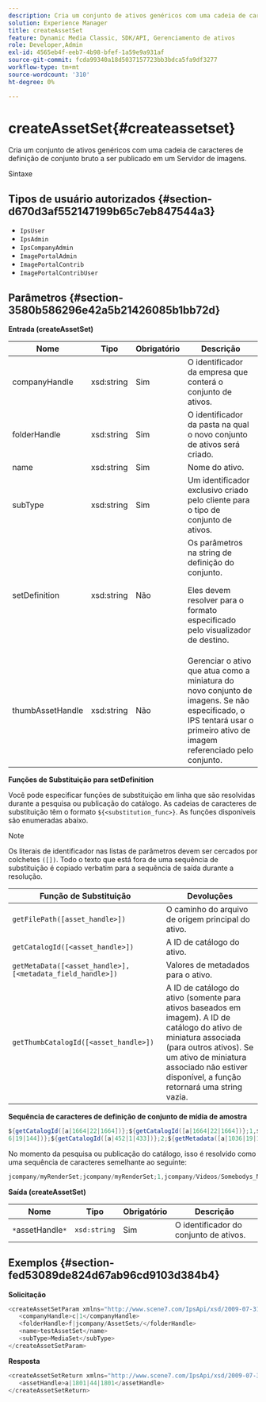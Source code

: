 ```yaml
---
description: Cria um conjunto de ativos genéricos com uma cadeia de caracteres de definição de conjunto bruto a ser publicado em um Servidor de imagens.
solution: Experience Manager
title: createAssetSet
feature: Dynamic Media Classic, SDK/API, Gerenciamento de ativos
role: Developer,Admin
exl-id: 4565eb4f-eeb7-4b98-bfef-1a59e9a931af
source-git-commit: fcda99340a18d5037157723bb3bdca5fa9df3277
workflow-type: tm+mt
source-wordcount: '310'
ht-degree: 0%

---
```


# createAssetSet{#createassetset}

Cria um conjunto de ativos genéricos com uma cadeia de caracteres de definição de conjunto bruto a ser publicado em um Servidor de imagens.

Sintaxe

## Tipos de usuário autorizados {#section-d670d3af552147199b65c7eb847544a3}

* `IpsUser`
* `IpsAdmin`
* `IpsCompanyAdmin`
* `ImagePortalAdmin`
* `ImagePortalContrib`
* `ImagePortalContribUser`

## Parâmetros {#section-3580b586296e42a5b21426085b1bb72d}

**Entrada (createAssetSet)**

<table id="table_2C70C33A127242FC828FCD8EC852E1EC"> 
 <thead> 
  <tr> 
   <th colname="col1" class="entry"> Nome </th> 
   <th colname="col2" class="entry"> Tipo </th> 
   <th colname="col3" class="entry"> Obrigatório </th> 
   <th colname="col4" class="entry"> Descrição </th> 
  </tr> 
 </thead>
 <tbody> 
  <tr> 
   <td colname="col1"> <span class="codeph"> <span class="varname"> companyHandle  </span> </span> </td> 
   <td colname="col2"> <span class="codeph"> xsd:string  </span> </td> 
   <td colname="col3"> Sim </td> 
   <td colname="col4"> O identificador da empresa que conterá o conjunto de ativos. </td> 
  </tr> 
  <tr> 
   <td colname="col1"> <span class="codeph"> <span class="varname"> folderHandle  </span> </span> </td> 
   <td colname="col2"> <span class="codeph"> xsd:string  </span> </td> 
   <td colname="col3"> Sim </td> 
   <td colname="col4"> O identificador da pasta na qual o novo conjunto de ativos será criado. </td> 
  </tr> 
  <tr> 
   <td colname="col1"> <span class="codeph"> <span class="varname"> name  </span> </span> </td> 
   <td colname="col2"> <span class="codeph"> xsd:string  </span> </td> 
   <td colname="col3"> Sim </td> 
   <td colname="col4"> Nome do ativo. </td> 
  </tr> 
  <tr> 
   <td colname="col1"> <span class="codeph"> <span class="varname"> subType  </span> </span> </td> 
   <td colname="col2"> <span class="codeph"> xsd:string  </span> </td> 
   <td colname="col3"> Sim </td> 
   <td colname="col4"> Um identificador exclusivo criado pelo cliente para o tipo de conjunto de ativos. </td> 
  </tr> 
  <tr> 
   <td colname="col1"> <span class="codeph"> <span class="varname"> setDefinition  </span> </span> </td> 
   <td colname="col2"> <span class="codeph"> xsd:string  </span> </td> 
   <td colname="col3"> Não </td> 
   <td colname="col4"> Os parâmetros na string de definição do conjunto. <p>Eles devem resolver para o formato especificado pelo visualizador de destino. </p> </td> 
  </tr> 
  <tr> 
   <td colname="col1"> <span class="codeph"> <span class="varname"> thumbAssetHandle  </span> </span> </td> 
   <td colname="col2"> <span class="codeph"> xsd:string  </span> </td> 
   <td colname="col3"> Não </td> 
   <td colname="col4"> Gerenciar o ativo que atua como a miniatura do novo conjunto de imagens. Se não especificado, o IPS tentará usar o primeiro ativo de imagem referenciado pelo conjunto. </td> 
  </tr> 
 </tbody> 
</table>

**Funções de Substituição para setDefinition**

Você pode especificar funções de substituição em linha que são resolvidas durante a pesquisa ou publicação do catálogo. As cadeias de caracteres de substituição têm o formato `${<substitution_func>}`. As funções disponíveis são enumeradas abaixo.

>[!NOTE]
>
>Os literais de identificador nas listas de parâmetros devem ser cercados por colchetes `([])`. Todo o texto que está fora de uma sequência de substituição é copiado verbatim para a sequência de saída durante a resolução.

| **Função de Substituição** | **Devoluções** |
|---|---|
| `getFilePath([asset_handle>])` | O caminho do arquivo de origem principal do ativo. |
| `getCatalogId([<asset_handle>])` | A ID de catálogo do ativo. |
| `getMetaData([<asset_handle>], [<metadata_field_handle>])` | Valores de metadados para o ativo. |
| `getThumbCatalogId([<asset_handle>])` | A ID de catálogo do ativo (somente para ativos baseados em imagem). A ID de catálogo do ativo de miniatura associada (para outros ativos). Se um ativo de miniatura associado não estiver disponível, a função retornará uma string vazia. |

**Sequência de caracteres de definição de conjunto de mídia de amostra**

```java
${getCatalogId([a|1664|22|1664])};${getCatalogId([a|1664|22|1664])};1,${getFilePath([a|103 
6|19|144])};${getCatalogId([a|452|1|433])};2;${getMetadata([a|1036|19|144], [m|1|ASSET|SharedDateField])} 
```

No momento da pesquisa ou publicação do catálogo, isso é resolvido como uma sequência de caracteres semelhante ao seguinte:

```java
jcompany/myRenderSet;jcompany/myRenderSet;1,jcompany/Videos/Somebodys_N08275_flv.flv;jcomp any/myimg-1;2;20090703 10:05:53
```

**Saída (createAssetSet)**

| Nome | Tipo | Obrigatório | Descrição |
|---|---|---|---|
| `*`assetHandle`*` | `xsd:string` | Sim | O identificador do conjunto de ativos. |

## Exemplos {#section-fed53089de824d67ab96cd9103d384b4}

**Solicitação**

```java
<createAssetSetParam xmlns="http://www.scene7.com/IpsApi/xsd/2009-07-31"> 
   <companyHandle>c|1</companyHandle> 
   <folderHandle>f|jcompany/AssetSets/</folderHandle> 
   <name>testAssetSet</name> 
   <subType>MediaSet</subType> 
</createAssetSetParam>
```

**Resposta**

```java
<createAssetSetReturn xmlns="http://www.scene7.com/IpsApi/xsd/2009-07-31"> 
   <assetHandle>a|1801|44|1801</assetHandle> 
</createAssetSetReturn>
```
